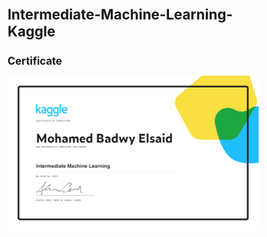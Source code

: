 # Intermediate-Machine-Learning-Kaggle

## Certificate

![Certificate](/Intermediate%20Machine%20Learning.png)

